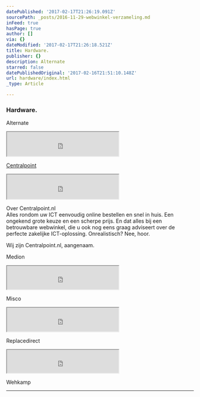 ```yaml
---
datePublished: '2017-02-17T21:26:19.091Z'
sourcePath: _posts/2016-11-29-webwinkel-verzameling.md
inFeed: true
hasPage: true
author: []
via: {}
dateModified: '2017-02-17T21:26:18.521Z'
title: Hardware.
publisher: {}
description: Alternate
starred: false
datePublishedOriginal: '2017-02-16T21:51:10.148Z'
url: hardware/index.html
_type: Article

---
```

### Hardware.

Alternate

<iframe src="https://the-grid.github.io/ed-userhtml/?g=eJxVz8sOgkAMBdBfmXThksEX-KAYv4RUqAxxGExtMr_viI_ETXMXTc9tRcYJXxGc6v1gbYwxI68sgZSz4K2qPaniPt80q9W23DbL9bosls35u7Sg8X4UBKMkPStCc_EUbmCEPUKYrpP3U4S6GsbePKT9UTpkKtRxGu2NJQucqPYlzSdHnL05E77Vj_VvKzodPZg4dOoQNsUOjOOhd6lLkYO5TNJxKphi-gwBjK0rS_UTyfJQgw" height="65" style=""></iframe>

[Centralpoint][0]

<iframe src="https://the-grid.github.io/ed-userhtml/?g=eJw9zsEOwiAMBuBXIT14BONkLrrOR1lwq4PIgGATfHxxGk_t30O_vzfCZrojWOZ0VqqUIicKnI1P0QWWwasapgdl5cJML5lsujKjbo5j2-31SY9d1xz0uDNrumQEwSYvxAjjzZvwAJHJI4R4j97HAkPv1kU88_Qn2ckqzPRjZCBW1-kDbC9X_DJbMLhhP2sbjJZXD6K4mS2CbjsQltxia4V2D-IW80y1V12NrzcQauiVGd4L_1BF" height="66" style=""></iframe>

Over Centralpoint.nl  
Alles rondom uw ICT eenvoudig online bestellen en snel in huis. Een ongekend grote keuze en een scherpe prijs. En dat alles bij een betrouwbare webwinkel, die u ook nog eens graag adviseert over de perfecte zakelijke ICT-oplossing. Onrealistisch? Nee, hoor.

Wij zijn Centralpoint.nl, aangenaam.

Medion

<iframe src="https://the-grid.github.io/ed-userhtml/?g=eJyljkEOgjAURK_S_IVLChQQlY9HMaUUSmgp-X7D9W3YeAA3M_NmM9Np4chOCI55v0vJJmPSo01iVkvZZlk-DaqqLi867I-A7U3lZX2CxkKpa1OcQHjaB0GwptkywmvweltBkPUIW5yi9_GAvlvCLN5kfqPLn6OMjoMHcSwjO4SqaUE4u8wunWhyEEOk0RJCitqnDoTsO6n7L5ChT0o" height="63" style=""></iframe>

Misco

<iframe src="https://the-grid.github.io/ed-userhtml/?g=eJyljk0OgjAQha_SzMIlbY0gKINHMaUU2thSMo7h-jZsPICb97f5Xm-EJzcjeObtJiXbislMroh9OapWx_Jhse709WTSdk-oldKNPh_NYNvWnToy4WEfBMGGFscIzzGa9QWCXERY85xjzDsMfUiLeJP9QcOfUEbPKYLYw8Qe4dK0ILwLiy8n6pLHTJMjBAXCxLKBkEMvzfAFkDxPUw" height="64" style=""></iframe>

Replacedirect

<iframe src="https://the-grid.github.io/ed-userhtml/?g=eJw9js2OwjAMhF8l8oFjA5SfwtbltM9RmdQ0EWlaGUvZxycqKy4ez8jyNy0ZL_xA8KrL1dqccyW8RHI8BGGnVYp2oZHtS0n0909ZEkV7U8VDsz_2l_pYN02_q-vzaddvaFp-BMGU45EVob9HSk8wwhEhzY85xjlD14ZpNC9xX66GSoUGLsM9WarEam9uRaw_J_yAVkP4wf3TVlH0OkUwOQzqEc77BoznMPpS4rIFc59l4NKsrBRLBsZ2raXuDSExUhs" height="62" style=""></iframe>

Wehkamp

---



[0]: https://www.centralpoint.nl/?ref=26&network=tradetracker#utm_source=affiliate&utm_campaign=15986&utm_medium=tradetracker "Centralpoint"